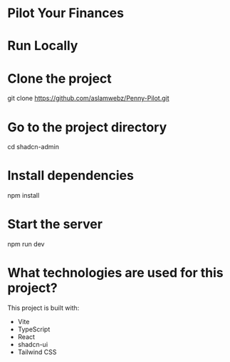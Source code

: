 # Pilot Your Finances

# Run Locally

# Clone the project

git clone https://github.com/aslamwebz/Penny-Pilot.git

# Go to the project directory

cd shadcn-admin

# Install dependencies

npm install

# Start the server

npm run dev
  
# What technologies are used for this project?

This project is built with:

- Vite
- TypeScript
- React
- shadcn-ui
- Tailwind CSS
